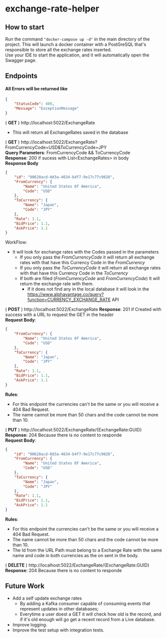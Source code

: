 # exchange-rate-helper
## **How to start**  
Run the command `"docker-compose up -d"` in the main directory of the project. This will launch a docker container with a PostGreSQL that's responsible to store all the exchange rates inserted.  
Use your IDE to start the application, and it will automatically open the Swagger page.  

## **Endpoints**

#### All Errors will be returned like
```json
{
    "StatusCode": 400,
    "Message": "ExceptionMessage"
}
```

( **GET** ) http://localhost:5022/ExchangeRate

* This will return all ExchangeRates saved in the database

( **GET** ) http://localhost:5022/ExchangeRate?FromCurrencyCode=USD&ToCurrencyCode=JPY  
**Query Parameters**: FromCurrencyCode && ToCurrencyCode  
**Response**: 200 if sucess with List\<ExchangeRates\> in body  
**Response Body**
```json
{
    "id": "90628acd-0d3a-4634-b4f7-9e17c77c9028",
    "FromCurrency": {
        "Name": "United States Of America",
        "Code": "USD"
    },
    "ToCurrency": {
        "Name": "Japan",
        "Code": "JPY"
    },
    "Rate": 1.1,
    "BidPrice": 1.1,
    "AskPrice": 1.1
}
```

WorkFlow:  
* It will look for exchange rates with the Codes passed in the parameters
    * If you only pass the _FromCurrencyCode_ it will return all exchange rates with that have this Currency Code in the _FromCurrency_
    * If you only pass the _ToCurrencyCode_ it will return all exchange rates with that have this Currency Code in the _ToCurrency_
    * If both are filled (_FromCurrencyCode_ and _FromCurrencyCode_) It will return the exchange rate with them.
        * If it does not find any in the local database it will look in the https://www.alphavantage.co/query?function=CURRENCY_EXCHANGE_RATE API


( **POST** ) http://localhost:5022/ExchangeRate 
**Response**: 201 if Created with success with a URL to request the GET in the header  
**Request Body**:
```json
{
    "FromCurrency": {
        "Name": "United States Of America",
        "Code": "USD"
    },
    "ToCurrency": {
        "Name": "Japan",
        "Code": "JPY"
    },
    "Rate": 1.1,
    "BidPrice": 1.1,
    "AskPrice": 1.1
}
```
**Rules**:
* For this endpoint the currencies can't be the same or you will receive a 404 Bad Request.
* The name cannot be more than 50 chars and the code cannot be more than 10.

( **PUT** ) http://localhost:5022/ExchangeRate/{ExchangeRate:GUID}  
**Response**: 204 Because there is no content to responde  
**Request Body**:
```json
{
    "id": "90628acd-0d3a-4634-b4f7-9e17c77c9028",
    "FromCurrency": {
        "Name": "United States Of America",
        "Code": "USD"
    },
    "ToCurrency": {
        "Name": "Japan",
        "Code": "JPY"
    },
    "Rate": 1.1,
    "BidPrice": 1.1,
    "AskPrice": 1.1
}
```
**Rules**:
* For this endpoint the currencies can't be the same or you will receive a 404 Bad Request.
* The name cannot be more than 50 chars and the code cannot be more than 10.
* The Id from the URL Path must belong to a Exchange Rate with the same name and code in both currencies as the on sent in the body.

( **DELETE** ) http://localhost:5022/ExchangeRate/{ExchangeRate:GUID}  
**Response**: 204 Because there is no content to responde  

## **Future Work**

* Add a self update exchange rates
    * By adding a Kafka consumer capable of consuming events that represent updates in other databases;
    * Everytime a user doest a GET it will check how old is the record, and if it's old enough will go get a recent record from a Live database.
* Improve logging.
* Improve the test setup with integration tests.
